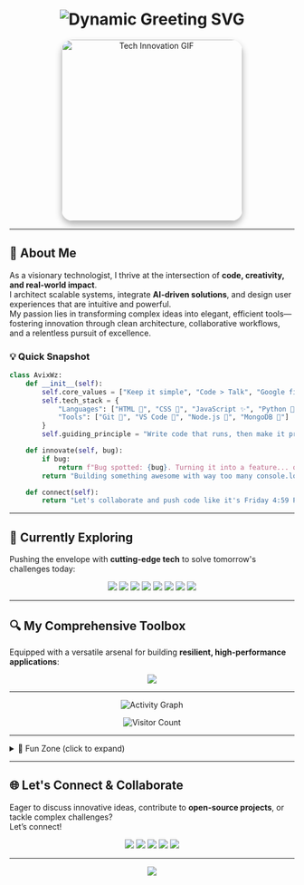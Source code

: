 <!-- ✨ AvixWz | Futuristic GitHub Profile README -->

<!-- Dynamic Typing Header -->
<h1 align="center">
  <img src="https://readme-typing-svg.herokuapp.com?font=JetBrains+Mono&weight=700&size=34&duration=3500&pause=500&color=00FFAA&background=00000000&center=true&vCenter=true&width=800&lines=Hello%2C+I'm+AvixWz+%F0%9F%91%8B;Visionary+Technologist+%7C+Eternal+Innovator;Let's+Forge+the+Future+of+Tech+Together" alt="Dynamic Greeting SVG" />
</h1>

<!-- Hero Animation -->
<p align="center">
  <img src="https://media.giphy.com/media/L1R1tvI9svkIWwpVYr/giphy.gif" width="320" alt="Tech Innovation GIF" style="border-radius:20px; box-shadow:0 6px 12px rgba(0,0,0,0.3);" />
</p>

---

## 🚀 About Me
As a visionary technologist, I thrive at the intersection of **code, creativity, and real-world impact**.  
I architect scalable systems, integrate **AI-driven solutions**, and design user experiences that are intuitive and powerful.  
My passion lies in transforming complex ideas into elegant, efficient tools—fostering innovation through clean architecture, collaborative workflows, and a relentless pursuit of excellence.

### 💡 Quick Snapshot
```python
class AvixWz:
    def __init__(self):
        self.core_values = ["Keep it simple", "Code > Talk", "Google first, panic later"]
        self.tech_stack = {
            "Languages": ["HTML 🧱", "CSS 🎨", "JavaScript ✨", "Python 🐍"],
            "Tools": ["Git 🧬", "VS Code 🧠", "Node.js 🌳", "MongoDB 🍃"]
        }
        self.guiding_principle = "Write code that runs, then make it pretty."

    def innovate(self, bug):
        if bug:
            return f"Bug spotted: {bug}. Turning it into a feature... or blaming the intern 🧑‍💻"
        return "Building something awesome with way too many console.log()s 🚀"

    def connect(self):
        return "Let's collaborate and push code like it's Friday 4:59 PM! 💥"
```

---

## 🧠 Currently Exploring
Pushing the envelope with **cutting-edge tech** to solve tomorrow's challenges today:

<p align="center">
  <img src="https://img.shields.io/badge/HTML5-E34F26?style=for-the-badge&logo=html5&logoColor=white" />
  <img src="https://img.shields.io/badge/CSS3-1572B6?style=for-the-badge&logo=css3&logoColor=white" />
  <img src="https://img.shields.io/badge/JavaScript-F7DF1E?style=for-the-badge&logo=javascript&logoColor=black" />
  <img src="https://img.shields.io/badge/Python-3776AB?style=for-the-badge&logo=python&logoColor=white" />
  <img src="https://img.shields.io/badge/Node.js-339933?style=for-the-badge&logo=node.js&logoColor=white" />
  <img src="https://img.shields.io/badge/MongoDB-47A248?style=for-the-badge&logo=mongodb&logoColor=white" />
  <img src="https://img.shields.io/badge/Git-F05032?style=for-the-badge&logo=git&logoColor=white" />
  <img src="https://img.shields.io/badge/VS%20Code-007ACC?style=for-the-badge&logo=visual-studio-code&logoColor=white" />
</p>

---

## 🔍 My Comprehensive Toolbox
Equipped with a versatile arsenal for building **resilient, high-performance applications**:

<p align="center">
  <img src="https://skillicons.dev/icons?i=html,css,js,git,vscode,nodejs,mongodb,python" />
</p>

---

<!-- ## 📈 GitHub Analytics & Insights
A snapshot of my coding journey, contributions, and language preferences:

<p align="center">
  <img src="https://github-readme-stats.vercel.app/api?username=AvixWz&show_icons=true&theme=radical&hide=prs,issues&count_private=true" />
  <img src="https://github-readme-streak-stats.herokuapp.com?user=AvixWz&theme=radical&hide_border=true" />
  <img src="https://github-readme-stats.vercel.app/api/top-langs/?username=AvixWz&layout=compact&theme=radical&hide_border=true" />
</p>

## 📈 3D Contribution Graph
<p align="center">
  <img src="./profile-3d-contrib/profile-night-rainbow.svg" alt="3D Contribution Graph" width="100%" />
</p> -->


<!-- Activity Graph -->
<p align="center">
  <img src="https://github-readme-activity-graph.vercel.app/graph?username=AvixWz&theme=react-dark" alt="Activity Graph" />
</p>

<!-- Visitor Counter -->
<p align="center">
  <img src="https://visitor-badge.laobi.icu/badge?page_id=AvixWz" alt="Visitor Count" />
</p>

---

<details>
<summary>🌟 Fun Zone (click to expand)</summary>

- 🎧 **Debugging Companion:** Lo-fi Beats & Coffee ☕  
- 🕹️ **Hobby:** Building tiny browser games nobody asked for  
- 💡 **Motto:** “Move fast. Refactor later.”
</details>

---

## 🌐 Let's Connect & Collaborate
Eager to discuss innovative ideas, contribute to **open-source projects**, or tackle complex challenges?  
Let’s connect!

<p align="center">
  <a href="mailto:youremail@example.com"><img src="https://img.shields.io/badge/Email-D14836?style=for-the-badge&logo=gmail&logoColor=white" /></a>
  <a href="https://www.linkedin.com/in/yourprofile/"><img src="https://img.shields.io/badge/LinkedIn-0A66C2?style=for-the-badge&logo=linkedin&logoColor=white" /></a>
  <a href="https://github.com/SyntaxSavvy504"><img src="https://img.shields.io/badge/GitHub-181717?style=for-the-badge&logo=github&logoColor=white" /></a>
  <a href="https://twitter.com/yourhandle"><img src="https://img.shields.io/badge/Twitter-1DA1F2?style=for-the-badge&logo=twitter&logoColor=white" /></a>
  <a href="https://yourwebsite.com"><img src="https://img.shields.io/badge/Portfolio-000000?style=for-the-badge&logo=aboutdotme&logoColor=white" /></a>
</p>

---

<p align="center">
  <img src="https://capsule-render.vercel.app/api?type=waving&color=gradient&height=120&section=footer&text=Thanks+for+visiting!+Let's+build+the+future.&fontSize=24&fontColor=white&animation=fadeIn" />
</p>
